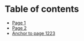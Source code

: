 # Table of contents

* [Page 1](README.md)
* [Page 2](page-2.md)
* [Anchor to page 1223](README.md#heading)
